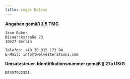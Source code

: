 ```yaml
---
title: Legal Notice
---
```


**Angaben gemäß § 5 TMG**
    
    Jean Baker
    Bismarckstraße 73
    10627 Berlin

    Telefon: +49 30 315 173 94
    E-Mail: info@twelveiterations.com

**Umsatzsteuer-Identifikationsnummer gemäß § 27a UStG**

    DE357942321